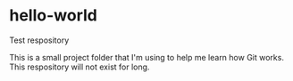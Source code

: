 # hello-world
Test respository

This is a small project folder that I'm using to help me learn how Git works.
This respository will not exist for long.
